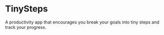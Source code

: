 TinySteps
=========

A productivity app that encourages you break your goals into tiny steps and track your progress. 
